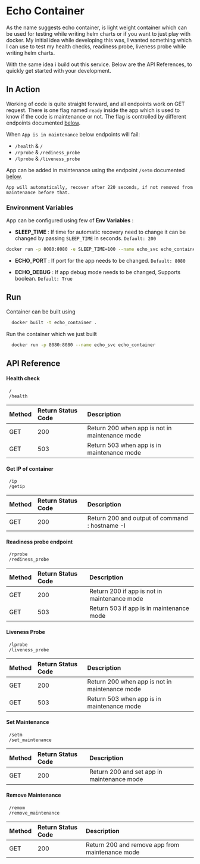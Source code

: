
# Echo Container

As the name suggests echo container, is light weight container which can be used for testing while 
writing helm charts or if you want to just play with docker. My initial idea while developing 
this was, I wanted something which I can use to test my health checks, readiness probe, liveness
probe while writing helm charts.

With the same idea i build out this service. Below are the API References, to quickly get
started with your development.


## In Action

Working of code is quite straight forward, and all endpoints work on GET request. There is one flag named `ready` inside the app
which is used to know if the code is maintenance or not. The flag is controlled by different endpoints documented
[below](#api-reference).

When `App is in maintenance` below endpoints will fail: 

* `/health` & `/` 
* `/rprobe` & `/rediness_probe`
* `/lprobe` & `/liveness_probe`

App can be added in maintenance using the endpoint `/setm` documented [below](#api-reference).

`App will automatically, recover after 220 seconds, if not removed from maintenance before that.`

### Environment Variables 
App can be configured using few of **Env Variables** : 

* **SLEEP_TIME** : If time for automatic recovery need to change it can be changed by passing `SLEEP_TIME` in seconds. `Default: 200` 

```bash
docker run -p 8080:8080 -e SLEEP_TIME=100 --name echo_svc echo_containe
```

* **ECHO_PORT** : If port for the app needs to be changed. `Default: 8080`

* **ECHO_DEBUG** : If app debug mode needs to be changed, Supports boolean. `Default: True`

## Run

Container can be built using 

```bash
  docker built -t echo_container .
```

Run the container which we just built

```bash
  docker run -p 8080:8080 --name echo_svc echo_container
```
## API Reference

#### Health check

```http
 /
 /health
```
| Method | Return Status Code    | Description                       |
| :-------- | :------- | :-------------------------------- |
| GET      |  200 | Return 200 when app is not in maintenance mode|
| GET      |  503 | Return 503 when app is in maintenance mode|

#### Get IP of container

```http
 /ip
 /getip
```
| Method | Return Status Code    | Description                       |
| :-------- | :------- | :-------------------------------- |
| GET      |  200 | Return 200 and output of command : hostname -I|

#### Readiness probe endpoint

```http
 /rprobe
 /rediness_probe
```
| Method | Return Status Code    | Description                       |
| :-------- | :------- | :-------------------------------- |
| GET      |  200 | Return 200 if app is not in maintenance mode |
| GET      |  503 | Return 503 if app is in maintenance mode |

#### Liveness Probe

```http
 /lprobe
 /liveness_probe
```
| Method | Return Status Code    | Description                       |
| :-------- | :------- | :-------------------------------- |
| GET      |  200 | Return 200 when app is not in maintenance mode|
| GET      |  503 | Return 503 when app is in maintenance mode|


#### Set Maintenance

```http
 /setm
 /set_maintenance
```
| Method | Return Status Code    | Description                       |
| :-------- | :------- | :-------------------------------- |
| GET      |  200 | Return 200 and set app in maintenance mode |

#### Remove Maintenance

```http
 /remom
 /remove_maintenance
```
| Method | Return Status Code    | Description                       |
| :-------- | :------- | :-------------------------------- |
| GET      |  200 | Return 200 and remove app from maintenance mode |


